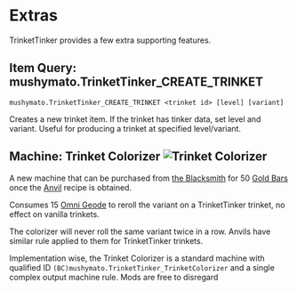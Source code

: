 # Extras

TrinketTinker provides a few extra supporting features.


## Item Query: mushymato.TrinketTinker_CREATE_TRINKET

```
mushymato.TrinketTinker_CREATE_TRINKET <trinket id> [level] [variant]
```

Creates a new trinket item. If the trinket has tinker data, set level and variant.
Useful for producing a trinket at specified level/variant.

## Machine: Trinket Colorizer ![Trinket Colorizer](~/images/favicon.png)

A new machine that can be purchased from [the Blacksmith](https://stardewvalleywiki.com/Blacksmith) for 50 [Gold Bars](https://stardewvalleywiki.com/Gold_Bar) once the [Anvil](https://stardewvalleywiki.com/Anvil) recipe is obtained.

Consumes 15 [Omni Geode](https://stardewvalleywiki.com/Omni_Geode) to reroll the variant on a TrinketTinker trinket, no effect on vanilla trinkets.

The colorizer will never roll the same variant twice in a row. Anvils have similar rule applied to them for TrinketTinker trinkets.

Implementation wise, the Trinket Colorizer is a standard machine with qualified ID `(BC)mushymato.TrinketTinker_TrinketColorizer` and a single complex output machine rule. Mods are free to disregard